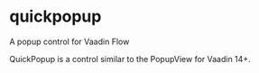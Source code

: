 # quickpopup
A popup control for Vaadin Flow

QuickPopup is a control similar to the PopupView for Vaadin 14+.
